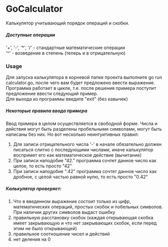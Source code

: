 # GoCalculator

Калькулятор учитывающий порядок операций и скобки.  

##### Доступные операции  
'+', '-', '*', '/' - стандартные математические операции  
'^' - возведение в степень (теперь и в отрицательную)

### Usage 
Для запуска калькулятора в корневой папке проекта выполните go run calculator.go, после чего вам будет предложено ввести выражение.  
Программа работает в цикле, т.е. после решения примера поступит предложение ввести следующий пример.  
Для выхода из программы введите "exit" (без кавычек)  

##### Некоторые правила ввода примера  
Ввод примера в целом осуществляется в свободной форме.  Числа и действия могут быть разделены пробельными символами, могут быть написаны без них. Но вот несколько неинтуитивных правил:  
1) Для записи отрицательного числа '-' в начале обязательно должен писаться слитно с последующими числами, иначе калькулятор воспримет его как математическое действие (вычитание)  
2) При записи наподобие "42." программа сочтет данное число как целое, то есть просто "42"  
3) При записи наподобие ".42" программа сочтет данное число как дробное, с целой частью равной нулю, то есть просто "0.42"  

##### Калькулятор проверяет:  
1) Что в введенном выражение состоит только из цифр, математических операций, простых скобок и побельных символов. При наличии других символов выдаст ошибку  
2) правильную расстановку скобок (каждая открывающая скобка имеет закрывающую и что нет закрывающих скобок, если перед этим не было открывающей)  
3) правильное соотношение чисел и действий
4) нет деления на 0
